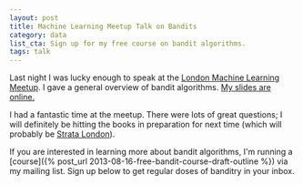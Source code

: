 ```yaml
---
layout: post
title: Machine Learning Meetup Talk on Bandits
category: data
list_cta: Sign up for my free course on bandit algorithms.
tags: talk
---
```


Last night I was lucky enough to speak at the [London Machine Learning Meetup](http://www.meetup.com/London-Machine-Learning-Meetup/events/134360802/). I gave a general overview of bandit algorithms. [My slides are online.](/assets/downloads/ml-meetup-2013.pdf)

I had a fantastic time at the meetup. There were lots of great questions; I will definitely be hitting the books in preparation for next time (which will probably be [Strata London](http://strataconf.com/strataeu2013/public/schedule/detail/31019)).

If you are interested in learning more about bandit algorithms, I'm running a [course]({% post_url 2013-08-16-free-bandit-course-draft-outline %}) via my mailing list. Sign up below to get regular doses of banditry in your inbox.
